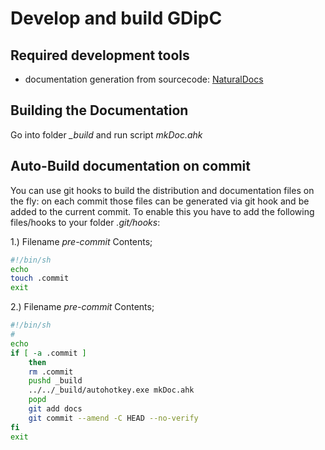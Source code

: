 # Develop and build GDipC

## Required development tools

* documentation generation from sourcecode: [NaturalDocs](https://www.naturaldocs.org/)

## Building the Documentation

Go into folder *_build* and run script *mkDoc.ahk*

## Auto-Build documentation on commit

You can use git hooks to build the distribution and documentation files on the fly: on each commit those files can be generated via git hook and be added to the current commit. To enable this you have to add the following files/hooks to your folder *.git/hooks*:

1.) Filename *pre-commit* 
Contents;
```bash
#!/bin/sh
echo 
touch .commit 
exit
```

2.) Filename *pre-commit* 
Contents;
```bash
#!/bin/sh
#
echo
if [ -a .commit ]
    then
    rm .commit
	pushd _build
	../../_build/autohotkey.exe mkDoc.ahk
	popd
    git add docs
    git commit --amend -C HEAD --no-verify
fi
exit
```